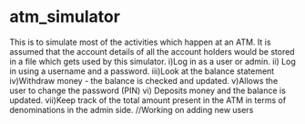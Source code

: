 # atm_simulator
This is to simulate most of the activities which happen at an ATM. It is assumed that the account details of all the account holders would be stored in a file which gets used by this simulator. 
  i)Log in as a user or admin.
  ii) Log in using a username and a password. 
  iii)Look at the balance statement
  iv)Withdraw money - the balance is checked and updated.
  v)Allows the user to change the password (PIN)
  vi) Deposits money and the balance is updated.
  vii)Keep track of the total amount present in the ATM in terms of denominations in the admin side.
//Working on adding new users
